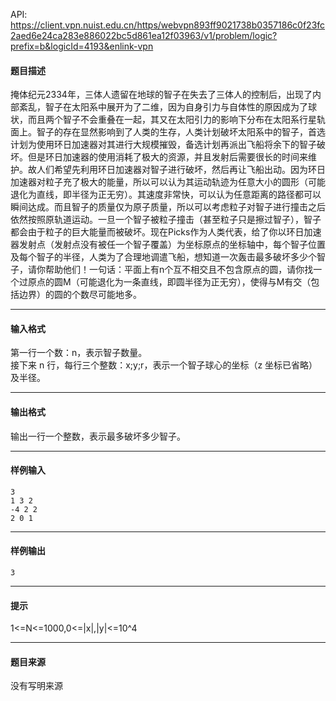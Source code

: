 API: https://client.vpn.nuist.edu.cn/https/webvpn893ff9021738b0357186c0f23fc2aed6e24ca283e886022bc5d861ea12f03963/v1/problem/logic?prefix=b&logicId=4193&enlink-vpn

#### 题目描述

掩体纪元2334年，三体人遗留在地球的智子在失去了三体人的控制后，出现了内部紊乱，智子在太阳系中展开为了二维，因为自身引力与自体性的原因成为了球状，而且两个智子不会重叠在一起，其又在太阳引力的影响下分布在太阳系行星轨面上。智子的存在显然影响到了人类的生存，人类计划破坏太阳系中的智子，首选计划为使用环日加速器对其进行大规模摧毁，备选计划再派出飞船将余下的智子破坏。但是环日加速器的使用消耗了极大的资源，并且发射后需要很长的时间来维护。故人们希望先利用环日加速器对智子进行破坏，然后再让飞船出动。因为环日加速器对粒子充了极大的能量，所以可以认为其运动轨迹为任意大小的圆形（可能退化为直线，即半径为正无穷）。其速度非常快，可以认为任意距离的路径都可以瞬间达成。而且智子的质量仅为原子质量，所以可以考虑粒子对智子进行撞击之后依然按照原轨道运动。一旦一个智子被粒子撞击（甚至粒子只是擦过智子），智子都会由于粒子的巨大能量而被破坏。现在Picks作为人类代表，给了你以环日加速器发射点（发射点没有被任一个智子覆盖）为坐标原点的坐标轴中，每个智子位置及每个智子的半径，人类为了合理地调遣飞船，想知道一次轰击最多破坏多少个智子，请你帮助他们！一句话：平面上有n个互不相交且不包含原点的圆，请你找一个过原点的圆M（可能退化为一条直线，即圆半径为正无穷），使得与M有交（包括边界）的圆的个数尽可能地多。

---

#### 输入格式

第一行一个数：n，表示智子数量。  
接下来 n 行，每行三个整数：x;y;r，表示一个智子球心的坐标（z 坐标已省略）及半径。

---

#### 输出格式

输出一行一个整数，表示最多破坏多少智子。

---

#### 样例输入
```
3
1 3 2
-4 2 2
2 0 1
```

---

#### 样例输出
```
3
```

---

#### 提示

1<=N<=1000,0<=|x|,|y|<=10^4

---

#### 题目来源

没有写明来源
